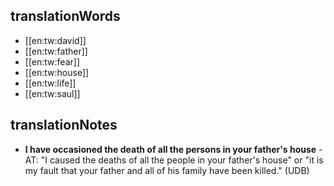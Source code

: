 ## translationWords

* [[en:tw:david]]
* [[en:tw:father]]
* [[en:tw:fear]]
* [[en:tw:house]]
* [[en:tw:life]]
* [[en:tw:saul]]

## translationNotes

* **I have occasioned the death of all the persons in your father's house** - AT: "I caused the deaths of all the people in your father's house" or "it is my fault that your father and all of his family have been killed." (UDB)
